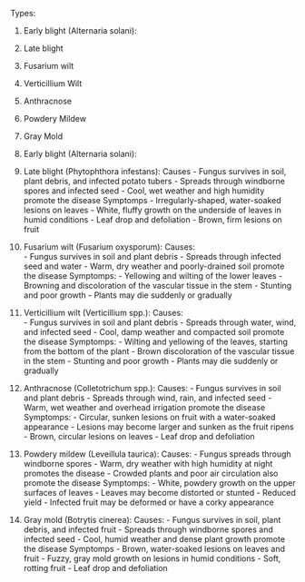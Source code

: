 
Types:
1. Early blight (Alternaria solani):
2. Late blight
3. Fusarium wilt
4. Verticillium Wilt
5. Anthracnose
6. Powdery Mildew
7. Gray Mold


1.  Early blight (Alternaria solani):



2.  Late blight (Phytophthora infestans):
		Causes
			-   Fungus survives in soil, plant debris, and infected potato tubers
			-   Spreads through windborne spores and infected seed
			-   Cool, wet weather and high humidity promote the disease
		Symptomps
			-   Irregularly-shaped, water-soaked lesions on leaves
			-   White, fluffy growth on the underside of leaves in humid conditions
			-   Leaf drop and defoliation
			-   Brown, firm lesions on fruit


3.  Fusarium wilt (Fusarium oxysporum):
		Causes:  
			- Fungus survives in soil and plant debris
			-   Spreads through infected seed and water
			-   Warm, dry weather and poorly-drained soil promote the disease
		Symptomps:
			-   Yellowing and wilting of the lower leaves
			-   Browning and discoloration of the vascular tissue in the stem
			-   Stunting and poor growth
			-   Plants may die suddenly or gradually


4.  Verticillium wilt (Verticillium spp.):
		Causes:  
			- Fungus survives in soil and plant debris
			-   Spreads through water, wind, and infected seed
			-   Cool, damp weather and compacted soil promote the disease
		Symptomps:
			-   Wilting and yellowing of the leaves, starting from the bottom of the plant
			-   Brown discoloration of the vascular tissue in the stem
			-   Stunting and poor growth
			-   Plants may die suddenly or gradually


5.  Anthracnose (Colletotrichum spp.):
		Causes:
			-   Fungus survives in soil and plant debris
			-   Spreads through wind, rain, and infected seed
			-   Warm, wet weather and overhead irrigation promote the disease
		Symptomps:
			-   Circular, sunken lesions on fruit with a water-soaked appearance
			-   Lesions may become larger and sunken as the fruit ripens
			-   Brown, circular lesions on leaves
			-   Leaf drop and defoliation


6.  Powdery mildew (Leveillula taurica):
		Causes:
			-   Fungus spreads through windborne spores
			-   Warm, dry weather with high humidity at night promotes the disease
			-   Crowded plants and poor air circulation also promote the disease
		Symptomps:
			-   White, powdery growth on the upper surfaces of leaves
			-   Leaves may become distorted or stunted
			-   Reduced yield
			-   Infected fruit may be deformed or have a corky appearance


7.  Gray mold (Botrytis cinerea):
		Causes:
			-   Fungus survives in soil, plant debris, and infected fruit
			-   Spreads through windborne spores and infected seed
			-   Cool, humid weather and dense plant growth promote the disease
		Symptomps
			-   Brown, water-soaked lesions on leaves and fruit
			-   Fuzzy, gray mold growth on lesions in humid conditions
			-   Soft, rotting fruit
			-   Leaf drop and defoliation